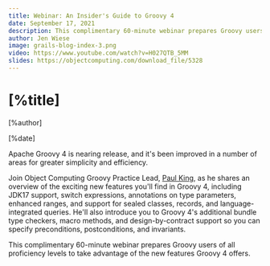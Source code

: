 ```yaml
---
title: Webinar: An Insider's Guide to Groovy 4
date: September 17, 2021
description: This complimentary 60-minute webinar prepares Groovy users of all proficiency levels to take advantage of the new features Groovy 4 offers.
author: Jen Wiese
image: grails-blog-index-3.png
video: https://www.youtube.com/watch?v=H027QTB_5MM
slides: https://objectcomputing.com/download_file/5328
---
```


# [%title]

[%author]

[%date]

Apache Groovy 4 is nearing release, and it's been improved in a number of areas for greater simplicity and efficiency.

Join Object Computing Groovy Practice Lead, [Paul King](https://objectcomputing.com/products/2gm-team#king), as he shares an overview of the exciting new features you'll find in Groovy 4, including JDK17 support, switch expressions, annotations on type parameters, enhanced ranges, and support for sealed classes, records, and language-integrated queries. He'll also introduce you to Groovy 4's additional bundle type checkers, macro methods, and design-by-contract support so you can specify preconditions, postconditions, and invariants.

This complimentary 60-minute webinar prepares Groovy users of all proficiency levels to take advantage of the new features Groovy 4 offers.


